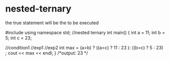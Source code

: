 # nested-ternary
the true statement will be the to be executed

#include <iostream>
using namespace std;
 //nested ternary
int main() {
   int a = 11;
   int b = 5;
   int c = 23;
   
   //condition1                  //exp1             //exp2
   int max = (a>b) ?  ((a>c) ?  11 : 23 ):    ((b>c) ?  5 : 23) ;
   cout << max << endl;
}
 /*output:
 23
 */
